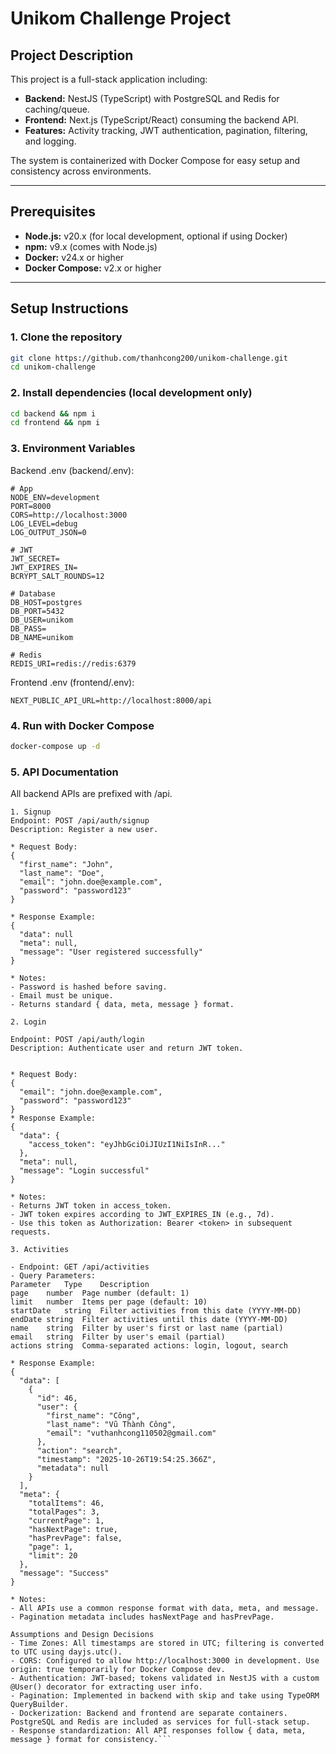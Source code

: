 # Unikom Challenge Project

## Project Description

This project is a full-stack application including:

- **Backend:** NestJS (TypeScript) with PostgreSQL and Redis for caching/queue.
- **Frontend:** Next.js (TypeScript/React) consuming the backend API.
- **Features:** Activity tracking, JWT authentication, pagination, filtering, and logging.

The system is containerized with Docker Compose for easy setup and consistency across environments.

---

## Prerequisites

- **Node.js:** v20.x (for local development, optional if using Docker)
- **npm:** v9.x (comes with Node.js)
- **Docker:** v24.x or higher
- **Docker Compose:** v2.x or higher

---

## Setup Instructions

### 1. Clone the repository

```bash
git clone https://github.com/thanhcong200/unikom-challenge.git
cd unikom-challenge
```

### 2. Install dependencies (local development only)

```bash
cd backend && npm i
cd frontend && npm i
```

### 3. Environment Variables
Backend .env (backend/.env):
```env
# App
NODE_ENV=development
PORT=8000
CORS=http://localhost:3000
LOG_LEVEL=debug
LOG_OUTPUT_JSON=0

# JWT
JWT_SECRET=
JWT_EXPIRES_IN=
BCRYPT_SALT_ROUNDS=12

# Database 
DB_HOST=postgres
DB_PORT=5432
DB_USER=unikom
DB_PASS=
DB_NAME=unikom

# Redis
REDIS_URI=redis://redis:6379
```
Frontend .env (frontend/.env):
```env
NEXT_PUBLIC_API_URL=http://localhost:8000/api
```

### 4. Run with Docker Compose
```bash
docker-compose up -d
```

### 5. API Documentation
All backend APIs are prefixed with /api.
```
1. Signup
Endpoint: POST /api/auth/signup
Description: Register a new user.

* Request Body:
{
  "first_name": "John",
  "last_name": "Doe",
  "email": "john.doe@example.com",
  "password": "password123"
}

* Response Example:
{
  "data": null
  "meta": null,
  "message": "User registered successfully"
}

* Notes:
- Password is hashed before saving.
- Email must be unique.
- Returns standard { data, meta, message } format.

2. Login

Endpoint: POST /api/auth/login
Description: Authenticate user and return JWT token.


* Request Body:
{
  "email": "john.doe@example.com",
  "password": "password123"
}
* Response Example:
{
  "data": {
    "access_token": "eyJhbGciOiJIUzI1NiIsInR..."
  },
  "meta": null,
  "message": "Login successful"
}

* Notes:
- Returns JWT token in access_token.
- JWT token expires according to JWT_EXPIRES_IN (e.g., 7d).
- Use this token as Authorization: Bearer <token> in subsequent requests.

3. Activities

- Endpoint: GET /api/activities
- Query Parameters:
Parameter	Type	Description
page	number	Page number (default: 1)
limit	number	Items per page (default: 10)
startDate	string	Filter activities from this date (YYYY-MM-DD)
endDate	string	Filter activities until this date (YYYY-MM-DD)
name	string	Filter by user's first or last name (partial)
email	string	Filter by user's email (partial)
actions	string	Comma-separated actions: login, logout, search

* Response Example:
{
  "data": [
    {
      "id": 46,
      "user": {
        "first_name": "Công",
        "last_name": "Vũ Thành Công",
        "email": "vuthanhcong110502@gmail.com"
      },
      "action": "search",
      "timestamp": "2025-10-26T19:54:25.366Z",
      "metadata": null
    }
  ],
  "meta": {
    "totalItems": 46,
    "totalPages": 3,
    "currentPage": 1,
    "hasNextPage": true,
    "hasPrevPage": false,
    "page": 1,
    "limit": 20
  },
  "message": "Success"
}

* Notes:
- All APIs use a common response format with data, meta, and message.
- Pagination metadata includes hasNextPage and hasPrevPage.

Assumptions and Design Decisions
- Time Zones: All timestamps are stored in UTC; filtering is converted to UTC using dayjs.utc().
- CORS: Configured to allow http://localhost:3000 in development. Use origin: true temporarily for Docker Compose dev.
- Authentication: JWT-based; tokens validated in NestJS with a custom @User() decorator for extracting user info.
- Pagination: Implemented in backend with skip and take using TypeORM QueryBuilder.
- Dockerization: Backend and frontend are separate containers. PostgreSQL and Redis are included as services for full-stack setup.
- Response standardization: All API responses follow { data, meta, message } format for consistency.```
